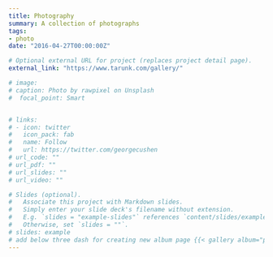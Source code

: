 ```yaml
---
title: Photography
summary: A collection of photographs
tags:
- photo
date: "2016-04-27T00:00:00Z"

# Optional external URL for project (replaces project detail page).
external_link: "https://www.tarunk.com/gallery/"

# image:
# caption: Photo by rawpixel on Unsplash
#  focal_point: Smart


# links:
# - icon: twitter
#   icon_pack: fab
#   name: Follow
#   url: https://twitter.com/georgecushen
# url_code: ""
# url_pdf: ""
# url_slides: ""
# url_video: ""

# Slides (optional).
#   Associate this project with Markdown slides.
#   Simply enter your slide deck's filename without extension.
#   E.g. `slides = "example-slides"` references `content/slides/example-slides.md`.
#   Otherwise, set `slides = ""`.
# slides: example
# add below three dash for creating new album page {{< gallery album="photography" >}}
---
```



